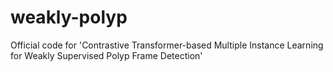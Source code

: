 # weakly-polyp
Official code for 'Contrastive Transformer-based Multiple Instance Learning for Weakly Supervised Polyp Frame Detection'
